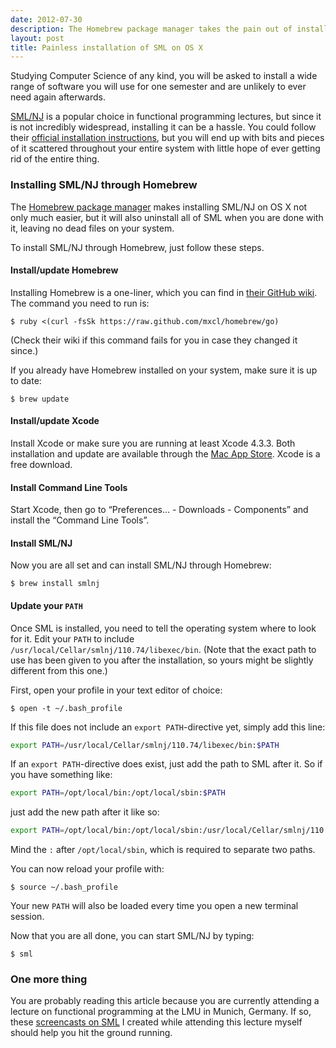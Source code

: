 ```yaml
---
date: 2012-07-30
description: The Homebrew package manager takes the pain out of installing SML/NJ on your system. Follow these steps for a hassle- and clutter-free installation.
layout: post
title: Painless installation of SML on OS X
---
```


Studying Computer Science of any kind, you will be asked to install a wide range
of software you will use for one semester and are unlikely to ever need again
afterwards.

[SML/NJ](http://smlnj.org/ 'Standard ML of New Jersey') is a popular choice in
functional programming lectures, but since it is not incredibly widespread,
installing it can be a hassle. You could follow their
[official installation instructions](http://smlnj.org/install/index.html 'Installation instructions for SML/NJ'),
but you will end up with bits and pieces of it scattered throughout your entire
system with little hope of ever getting rid of the entire thing.


### Installing SML/NJ through Homebrew

The
[Homebrew package manager](http://mxcl.github.com/homebrew/ 'Homebrew package manager for OS X')
makes installing SML/NJ on OS X not only much easier, but it will also uninstall
all of SML when you are done with it, leaving no dead files on your system.

To install SML/NJ through Homebrew, just follow these steps.


#### Install/update Homebrew

Installing Homebrew is a one-liner, which you can find in
[their GitHub wiki](https://github.com/mxcl/homebrew/wiki/installation 'Installation instructions on the Homebrew GitHub-wiki').
The command you need to run is:

```console
$ ruby <(curl -fsSk https://raw.github.com/mxcl/homebrew/go)
```

(Check their wiki if this command fails for you in case they changed it since.)

If you already have Homebrew installed on your system, make sure it is up to
date:

```console
$ brew update
```


#### Install/update Xcode

Install Xcode or make sure you are running at least Xcode 4.3.3. Both
installation and update are available through the
[Mac App Store](http://itunes.apple.com/us/app/xcode/id497799835 'Xcode on the Mac App Store').
Xcode is a free download.


#### Install Command Line Tools

Start Xcode, then go to “Preferences&hellip; - Downloads - Components” and
install the “Command Line Tools”.


#### Install SML/NJ

Now you are all set and can install SML/NJ through Homebrew:

```console
$ brew install smlnj
```


#### Update your `PATH`

Once SML is installed, you need to tell the operating system where to look for
it. Edit your `PATH` to include `/usr/local/Cellar/smlnj/110.74/libexec/bin`.
(Note that the exact path to use has been given to you after the installation,
so yours might be slightly different from this one.)

First, open your profile in your text editor of choice:

```console
$ open -t ~/.bash_profile
```

If this file does not include an `export PATH`-directive yet, simply add this
line:

```bash
export PATH=/usr/local/Cellar/smlnj/110.74/libexec/bin:$PATH
```

If an `export PATH`-directive does exist, just add the path to SML after it. So
if you have something like:

```bash
export PATH=/opt/local/bin:/opt/local/sbin:$PATH
```

just add the new path after it like so:

```bash
export PATH=/opt/local/bin:/opt/local/sbin:/usr/local/Cellar/smlnj/110.74/libexec/bin:$PATH
```

Mind the `:` after `/opt/local/sbin`, which is required to separate two paths.

You can now reload your profile with:

```console
$ source ~/.bash_profile
```

Your new `PATH` will also be loaded every time you open a new terminal session.

Now that you are all done, you can start SML/NJ by typing:

```console
$ sml
```


### One more thing

You are probably reading this article because you are currently attending a
lecture on functional programming at the LMU in Munich, Germany. If so, these
[screencasts on SML](/blog/screencasts-on-standard-ml-in-german/ 'Screencasts on Standard ML in German')
I created while attending this lecture myself should help you hit the ground
running.
